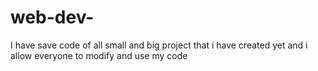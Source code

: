 # web-dev-
I have save code of all small and big project that i have created yet and i allow everyone to modify and use my code
